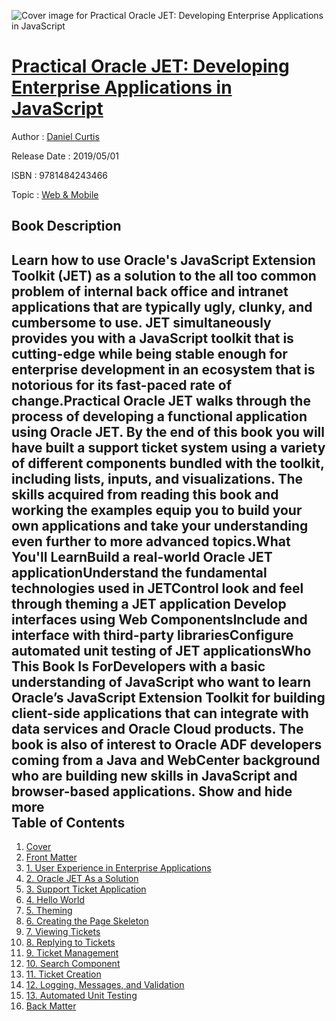 ![Cover image for Practical Oracle JET: Developing Enterprise Applications in JavaScript](https://imgdetail.ebookreading.net/cover/cover/web_mobile/EB9781484243466.jpg)

[Practical Oracle JET: Developing Enterprise Applications in JavaScript](https://ebookreading.net/view/book/Practical+Oracle+JET%3A+Developing+Enterprise+Applications+in+JavaScript-EB9781484243466_1.html "Practical Oracle JET: Developing Enterprise Applications in JavaScript")
====================================================================================================================

Author : [Daniel Curtis](https://ebookreading.net/search/author/Daniel+Curtis)

Release Date : 2019/05/01

ISBN : 9781484243466

Topic : [Web & Mobile](https://ebookreading.net/search/category/web-mobile)

Book Description
-----------------

 Learn how to use Oracle's JavaScript Extension Toolkit (JET) as a solution to the all too common problem of internal back office and intranet applications that are typically ugly, clunky, and cumbersome to use. JET simultaneously provides you with a JavaScript toolkit that is cutting-edge while being stable enough for enterprise development in an ecosystem that is notorious for its fast-paced rate of change.Practical Oracle JET walks through the process of developing a functional application using Oracle JET. By the end of this book you will have built a support ticket system using a variety of different components bundled with the toolkit, including lists, inputs, and visualizations. The skills acquired from reading this book and working the examples equip you to build your own applications and take your understanding even further to more advanced topics.What You'll LearnBuild a real-world Oracle JET applicationUnderstand the fundamental technologies used in JETControl look and feel through theming a JET application Develop interfaces using Web ComponentsInclude and interface with third-party librariesConfigure automated unit testing of JET applicationsWho This Book Is ForDevelopers with a basic understanding of JavaScript who want to learn Oracle’s JavaScript Extension Toolkit for building client-side applications that can integrate with data services and Oracle Cloud products. The book is also of interest to Oracle ADF developers coming from a Java and WebCenter background who are building new skills in JavaScript and browser-based applications.        Show and hide more                
Table of Contents
-----------------

1. [Cover](https://ebookreading.net/view/book/Practical+Oracle+JET%3A+Developing+Enterprise+Applications+in+JavaScript-EB9781484243466_1.html)
1. [Front Matter](https://ebookreading.net/view/book/Practical+Oracle+JET%3A+Developing+Enterprise+Applications+in+JavaScript-EB9781484243466_2.html)
1. [1. User Experience in Enterprise Applications](https://ebookreading.net/view/book/Practical+Oracle+JET%3A+Developing+Enterprise+Applications+in+JavaScript-EB9781484243466_3.html)
1. [2. Oracle JET As a Solution](https://ebookreading.net/view/book/Practical+Oracle+JET%3A+Developing+Enterprise+Applications+in+JavaScript-EB9781484243466_4.html)
1. [3. Support Ticket Application](https://ebookreading.net/view/book/Practical+Oracle+JET%3A+Developing+Enterprise+Applications+in+JavaScript-EB9781484243466_5.html)
1. [4. Hello World](https://ebookreading.net/view/book/Practical+Oracle+JET%3A+Developing+Enterprise+Applications+in+JavaScript-EB9781484243466_6.html)
1. [5. Theming](https://ebookreading.net/view/book/Practical+Oracle+JET%3A+Developing+Enterprise+Applications+in+JavaScript-EB9781484243466_7.html)
1. [6. Creating the Page Skeleton](https://ebookreading.net/view/book/Practical+Oracle+JET%3A+Developing+Enterprise+Applications+in+JavaScript-EB9781484243466_8.html)
1. [7. Viewing Tickets](https://ebookreading.net/view/book/Practical+Oracle+JET%3A+Developing+Enterprise+Applications+in+JavaScript-EB9781484243466_9.html)
1. [8. Replying to Tickets](https://ebookreading.net/view/book/Practical+Oracle+JET%3A+Developing+Enterprise+Applications+in+JavaScript-EB9781484243466_10.html)
1. [9. Ticket Management](https://ebookreading.net/view/book/Practical+Oracle+JET%3A+Developing+Enterprise+Applications+in+JavaScript-EB9781484243466_11.html)
1. [10. Search Component](https://ebookreading.net/view/book/Practical+Oracle+JET%3A+Developing+Enterprise+Applications+in+JavaScript-EB9781484243466_12.html)
1. [11. Ticket Creation](https://ebookreading.net/view/book/Practical+Oracle+JET%3A+Developing+Enterprise+Applications+in+JavaScript-EB9781484243466_13.html)
1. [12. Logging, Messages, and Validation](https://ebookreading.net/view/book/Practical+Oracle+JET%3A+Developing+Enterprise+Applications+in+JavaScript-EB9781484243466_14.html)
1. [13. Automated Unit Testing](https://ebookreading.net/view/book/Practical+Oracle+JET%3A+Developing+Enterprise+Applications+in+JavaScript-EB9781484243466_15.html)
1. [Back Matter](https://ebookreading.net/view/book/Practical+Oracle+JET%3A+Developing+Enterprise+Applications+in+JavaScript-EB9781484243466_16.html)
